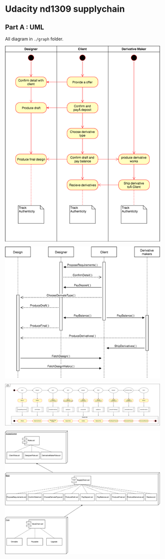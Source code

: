 # Udacity nd1309 supplychain

## Part A : UML

All diagram in `./graph` folder.

![Activity diagram](graph/Activity.png)

![Sequence diagram](graph/Sequence.png)

![State diagram](graph/State.png)

![class diagram](graph/DataModeling.png)